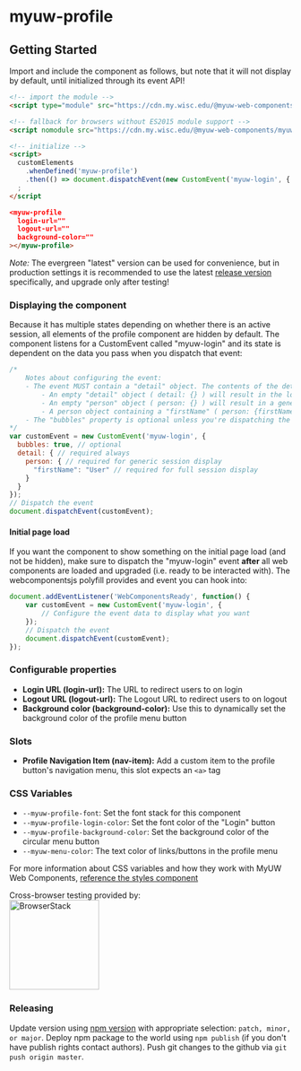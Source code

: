 # myuw-profile

## Getting Started

Import and include the component as follows, but note that it will not display by default, until initialized through its event API!

```html
<!-- import the module -->
<script type="module" src="https://cdn.my.wisc.edu/@myuw-web-components/myuw-profile@latest/myuw-profile.min.mjs"></script>

<!-- fallback for browsers without ES2015 module support -->
<script nomodule src="https://cdn.my.wisc.edu/@myuw-web-components/myuw-profile@latest/myuw-profile.min.js"></script>

<!-- initialize -->
<script>
  customElements
    .whenDefined('myuw-profile')
    .then(() => document.dispatchEvent(new CustomEvent('myuw-login', { detail: {} })))
  ;
</script

<myuw-profile
  login-url=""
  logout-url=""
  background-color=""
></myuw-profile>
```

_Note:_ The evergreen "latest" version can be used for convenience, but in production settings it is recommended to use the latest [release version](https://github.com/myuw-web-components/myuw-profile/releases) specifically, and upgrade only after testing!

### Displaying the component

Because it has multiple states depending on whether there is an active session, all elements of the profile component are hidden by default. The component listens for a CustomEvent called "myuw-login" and its state is dependent on the data you pass when you dispatch that event:

```js
/*
    Notes about configuring the event:
    - The event MUST contain a "detail" object. The contents of the detail object determine what the component will display:
        - An empty "detail" object ( detail: {} ) will result in the login button being displayed
        - An empty "person" object ( person: {} ) will result in a generic session being displayed (using the person icon). This should only be used when the session doesn't provide a user's name, username, email, etc.
        - A person object containing a "firstName" ( person: {firstName: "Name"} ) will result in the full session display
    - The "bubbles" property is optional unless you're dispatching the event from an element/scope other than "document"
*/
var customEvent = new CustomEvent('myuw-login', {
  bubbles: true, // optional
  detail: { // required always
    person: { // required for generic session display
      "firstName": "User" // required for full session display
    }
  }
});
// Dispatch the event
document.dispatchEvent(customEvent);
```

#### Initial page load

If you want the component to show something on the initial page load (and not be hidden), make sure to dispatch the "myuw-login" event **after** all web components are loaded and upgraded (i.e. ready to be interacted with). The webcomponentsjs polyfill provides and event you can hook into:

```js
document.addEventListener('WebComponentsReady', function() {
    var customEvent = new CustomEvent('myuw-login', {
        // Configure the event data to display what you want
    });
    // Dispatch the event
    document.dispatchEvent(customEvent);
});
```

### Configurable properties

- **Login URL (login-url):** The URL to redirect users to on login
- **Logout URL (logout-url):** The Logout URL to redirect users to on logout
- **Background color (background-color):** Use this to dynamically set the background color of the profile menu button

### Slots

- **Profile Navigation Item (nav-item):** Add a custom item to the profile button's navigation menu, this slot expects an `<a>` tag

### CSS Variables

- `--myuw-profile-font`: Set the font stack for this component
- `--myuw-profile-login-color`: Set the font color of the "Login" button
- `--myuw-profile-background-color`: Set the background color of the circular menu button
- `--myuw-menu-color`: The text color of links/buttons in the profile menu

For more information about CSS variables and how they work with MyUW Web Components, [reference the styles component](https://github.com/myuw-web-components/myuw-app-styles "reference the styles component")

Cross-browser testing provided by:<br/>
<a href="https://www.browserstack.com/"><img width="160" src="https://myuw-web-components.github.io/img/Browserstack-logo.svg" alt="BrowserStack"/></a>

### Releasing

Update version using [npm version](https://docs.npmjs.com/cli/version) with appropriate selection: `patch, minor, or major`.
Deploy npm package to the world using `npm publish` (if you don't have publish rights contact authors).
Push git changes to the github via `git push origin master`.
